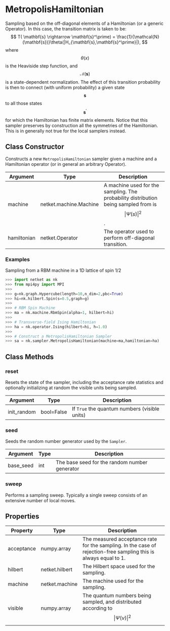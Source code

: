 # MetropolisHamiltonian
Sampling based on the off-diagonal elements of a Hamiltonian (or a generic Operator). In this case, the transition matrix is taken to be: $$ T( \mathbf{s} \rightarrow \mathbf{s}^\prime) = \frac{1}{\mathcal{N}(\mathbf{s})}\theta(|H_{\mathbf{s},\mathbf{s}^\prime}|), $$ where $$ \theta(x) $$ is the Heaviside step function, and $$ \mathcal{N}(\mathbf{s}) $$ is a state-dependent normalization. The effect of this transition probability is then to connect (with uniform probability) a given state $$ \mathbf{s} $$ to all those states $$ \mathbf{s}^\prime $$ for which the Hamiltonian has finite matrix elements. Notice that this sampler preserves by construction all the symmetries of the Hamiltonian. This is in generally not true for the local samplers instead.

## Class Constructor
Constructs a new ``MetropolisHamiltonian`` sampler given a machine
and a Hamiltonian operator (or in general an arbitrary Operator).

| Argument  |         Type         |                                            Description                                             |
|-----------|----------------------|----------------------------------------------------------------------------------------------------|
|machine    |netket.machine.Machine|A machine used for the sampling. The probability distribution being sampled from is $$\|\Psi(s)\|^2$$.|
|hamiltonian|netket.Operator       |The operator used to perform off-diagonal transition.                                               |


### Examples
Sampling from a RBM machine in a 1D lattice of spin 1/2

```python
>>> import netket as nk
>>> from mpi4py import MPI
>>>
>>> g=nk.graph.Hypercube(length=10,n_dim=2,pbc=True)
>>> hi=nk.hilbert.Spin(s=0.5,graph=g)
>>>
>>> # RBM Spin Machine
>>> ma = nk.machine.RbmSpin(alpha=1, hilbert=hi)
>>>
>>> # Transverse-field Ising Hamiltonian
>>> ha = nk.operator.Ising(hilbert=hi, h=1.0)
>>>
>>> # Construct a MetropolisHamiltonian Sampler
>>> sa = nk.sampler.MetropolisHamiltonian(machine=ma,hamiltonian=ha)

```



## Class Methods 
### reset
Resets the state of the sampler, including the acceptance rate statistics
and optionally initializing at random the visible units being sampled.

| Argument  |   Type   |                  Description                  |
|-----------|----------|-----------------------------------------------|
|init_random|bool=False|If ``True`` the quantum numbers (visible units)|


### seed
Seeds the random number generator used by the ``Sampler``.

|Argument |Type|                 Description                 |
|---------|----|---------------------------------------------|
|base_seed|int |The base seed for the random number generator|


### sweep
Performs a sampling sweep. Typically a single sweep
consists of an extensive number of local moves.



## Properties

| Property |               Type               |                                                        Description                                                        |
|----------|----------------------------------|---------------------------------------------------------------------------------------------------------------------------|
|acceptance|         numpy.array              | The measured acceptance rate for the sampling.         In the case of rejection-free sampling this is always equal to 1.  |
|hilbert   |         netket.hilbert           | The Hilbert space used for the sampling.                                                                                  |
|machine   |         netket.machine           | The machine used for the sampling.                                                                                        |
|visible   |                       numpy.array| The quantum numbers being sampled,                        and distributed according to $$\|\Psi(v)\|^2$$                    |

